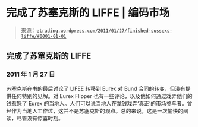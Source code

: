 <!--yml

类别：未分类

日期：2024 年 5 月 12 日 19:36:03

-->

# 完成了苏塞克斯的 LIFFE | 编码市场

> 来源：[`etrading.wordpress.com/2011/01/27/finished-sussexs-liffe/#0001-01-01`](https://etrading.wordpress.com/2011/01/27/finished-sussexs-liffe/#0001-01-01)

## 完成了苏塞克斯的 LIFFE

### 2011 年 1 月 27 日

苏塞克斯在书的最后讨论了 LIFEE 转移到 Eurex 对 Bund 合同的转变，但没有提供任何特别的见解。对 Eurex Flipper 也有一些评论，以及他如何通过戏弄他们的钱惹怒了 Eurex 的当地人。人们可以说当地人在拿钱戏弄‘真正’的市场参与者。曾经作为当地人工作过，这并不是苏塞克斯的观点。总的来说，这是一次愉快的阅读，尽管没有惊喜时刻。
